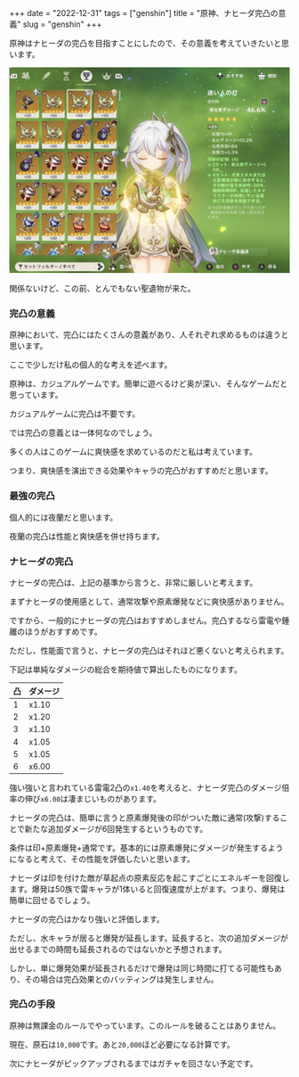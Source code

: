 +++
date = "2022-12-31"
tags = ["genshin"]
title = "原神、ナヒーダ完凸の意義"
slug = "genshin"
+++

原神はナヒーダの完凸を目指すことにしたので、その意義を考えていきたいと思います。

![](https://raw.githubusercontent.com/syui/img/master/other/genshin_20221231_0001.jpg)

関係ないけど、この前、とんでもない聖遺物が来た。

### 完凸の意義

原神において、完凸にはたくさんの意義があり、人それぞれ求めるものは違うと思います。

ここで少しだけ私の個人的な考えを述べます。

原神は、カジュアルゲームです。簡単に遊べるけど奥が深い、そんなゲームだと思っています。

カジュアルゲームに完凸は不要です。

では完凸の意義とは一体何なのでしょう。

多くの人はこのゲームに爽快感を求めているのだと私は考えています。

つまり、爽快感を演出できる効果やキャラの完凸がおすすめだと思います。

### 最強の完凸

個人的には夜蘭だと思います。

夜蘭の完凸は性能と爽快感を併せ持ちます。

### ナヒーダの完凸

ナヒーダの完凸は、上記の基準から言うと、非常に厳しいと考えます。

まずナヒーダの使用感として、通常攻撃や原素爆発などに爽快感がありません。

ですから、一般的にナヒーダの完凸はおすすめしません。完凸するなら雷電や鍾離のほうがおすすめです。

ただし、性能面で言うと、ナヒーダの完凸はそれほど悪くないと考えられます。

下記は単純なダメージの総合を期待値で算出したものになります。

|凸|ダメージ|
|---|---|
|1|x1.10|
|2|x1.20|
|3|x1.10|
|4|x1.05|
|5|x1.05|
|6|x6.00|

強い強いと言われている雷電2凸の`x1.40`を考えると、ナヒーダ完凸のダメージ倍率の伸び`x6.00`は凄まじいものがあります。

ナヒーダの完凸は、簡単に言うと原素爆発後の印がついた敵に通常(攻撃)することで新たな追加ダメージが6回発生するというものです。

条件は印+原素爆発+通常です。基本的には原素爆発にダメージが発生するようになると考えて、その性能を評価したいと思います。

ナヒーダは印を付けた敵が草起点の原素反応を起こすごとにエネルギーを回復します。爆発は50族で雷キャラが1体いると回復速度が上がます。つまり、爆発は簡単に回せるでしょう。

ナヒーダの完凸はかなり強いと評価します。

ただし、水キャラが居ると爆発が延長します。延長すると、次の追加ダメージが出せるまでの時間も延長されるのではないかと予想されます。

しかし、単に爆発効果が延長されるだけで爆発は同じ時間に打てる可能性もあり、その場合は完凸効果とのバッティングは発生しません。

### 完凸の手段

原神は無課金のルールでやっています。このルールを破ることはありません。

現在、原石は`10,000`です。あと`20,000`ほど必要になる計算です。

次にナヒーダがピックアップされるまではガチャを回さない予定です。

